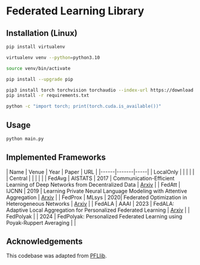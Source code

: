 # Federated Learning Library

## Installation (Linux)
```bash
pip install virtualenv
```
```bash
virtualenv venv --python=python3.10
```
```bash
source venv/bin/activate
```
```bash
pip install --upgrade pip
```
```bash
pip3 install torch torchvision torchaudio --index-url https://download.pytorch.org/whl/cu118
pip install -r requirements.txt
```
```bash
python -c "import torch; print(torch.cuda.is_available())"
```

## Usage
```bash
python main.py
```

## Implemented Frameworks
| Name | Venue | Year | Paper | URL |
|------|-------|-----|
| LocalOnly | | | | | 
| Central | | | | |
| FedAvg | AISTATS | 2017 | Communication-Efficient Learning of Deep Networks from Decentralized Data | [Arxiv](https://arxiv.org/abs/1602.05629) |
| FedAtt | IJCNN | 2019 | Learning Private Neural Language Modeling with Attentive Aggregation | [Arxiv](https://arxiv.org/abs/1812.07108) |
| FedProx | MLsys | 2020| Federated Optimization in Heterogeneous Networks | [Arxiv](https://arxiv.org/abs/1812.06127) |
| FedALA | AAAI | 2023 | FedALA: Adaptive Local Aggregation for Personalized Federated Learning | [Arxiv](https://arxiv.org/abs/2212.01197) |
| FedPolyak |  | 2024 | FedPolyak: Personalized Federated Learning using Poyak-Ruppert Averaging | |
<!-- | FedCAC | Critical Area Collaboration in Federated Learning | [OpenAccess](https://openaccess.thecvf.com/content/ICCV2023/html/Wu_Bold_but_Cautious_Unlocking_the_Potential_of_Personalized_Federated_Learning_ICCV_2023_paper.html) | -->


## Acknowledgements
This codebase was adapted from [PFLlib](https://github.com/TsingZ0/PFLlib).
